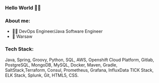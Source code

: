 ### Hello World 👋🏼

### About me:
- 🧑‍💻 DevOps Engineer/Java Software Engineer
- 📍 Warsaw 

### Tech Stack:
Java, Spring, Groovy, Python, SQL, AWS, Openshift Cloud Platform, Gitlab, PostgreSQL, MongoDB, MySQL, Docker, Maven, Gradle, SaltStack,Terraform, Consul, Prometheus, Grafana, InfluxData TICK Stack, ELK Stack, Splunk, Git, HTML5, CSS.
